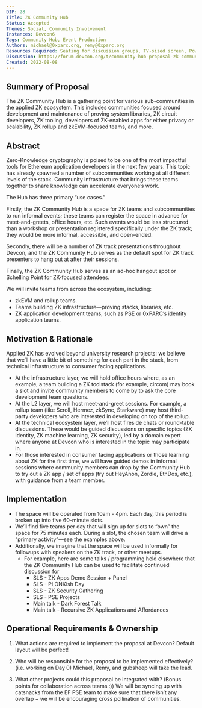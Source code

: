 ```yaml
---
DIP: 28
Title: ZK Community Hub
Status: Accepted
Themes: Social, Community Involvement
Instances: Devcon6
Tags: Community Hub, Event Production
Authors: michael@0xparc.org, remy@0xparc.org
Resources Required: Seating for discussion groups, TV-sized screen, Power Outlet, Signage, Desks and tables, Whiteboard
Discussion: https://forum.devcon.org/t/community-hub-proposal-zk-community-hub/773
Created: 2022-08-08
---
```


## Summary of Proposal

The ZK Community Hub is a gathering point for various sub-communities in the applied ZK ecosystem. This includes communities focused around development and maintenance of proving system libraries, ZK circuit developers, ZK tooling, developers of ZK-enabled apps for either privacy or scalability, ZK rollup and zkEVM-focused teams, and more.

## Abstract
Zero-Knowledge cryptography is poised to be one of the most impactful tools for Ethereum application developers in the next few years. This topic has already spawned a number of subcommunities working at all different levels of the stack. Community infrastructure that brings these teams together to share knowledge can accelerate everyone’s work.

The Hub has three primary “use cases.”

Firstly, the ZK Community Hub is a space for ZK teams and subcommunities to run informal events; these teams can register the space in advance for meet-and-greets, office hours, etc. Such events would be less structured than a workshop or presentation registered specifically under the ZK track; they would be more informal, accessible, and open-ended.

Secondly, there will be a number of ZK track presentations throughout Devcon, and the ZK Community Hub serves as the default spot for ZK track presenters to hang out at after their sessions.

Finally, the ZK Community Hub serves as an ad-hoc hangout spot or Schelling Point for ZK-focused attendees.

We will invite teams from across the ecosystem, including:

- zkEVM and rollup teams.
- Teams building ZK infrastructure—proving stacks, libraries, etc.
- ZK application development teams, such as PSE or 0xPARC’s identity application teams.

## Motivation & Rationale
Applied ZK has evolved beyond university research projects: we believe that we’ll have a little bit of something for each part in the stack, from technical infrastructure to consumer facing applications. 

- At the infrastructure layer, we will hold office hours where, as an example, a team building a ZK toolstack (for example, circom) may book a slot and invite community members to come by to ask the core development team questions.
- At the L2 layer, we will host meet-and-greet sessions. For example, a rollup team (like Scroll, Hermez, zkSync, Starkware) may host third-party developers who are interested in developing on top of the rollup.
- At the technical ecosystem layer, we’ll host fireside chats or round-table discussions. These would be guided discussions on specific topics (ZK Identity, ZK machine learning, ZK security), led by a domain expert where anyone at Devcon who is interested in the topic may participate in.
- For those interested in consumer facing applications or those learning about ZK for the first time, we will have guided demos in informal sessions where community members can drop by the Community Hub to try out a ZK app / set of apps (try out HeyAnon, Zordle, EthDos, etc.), with guidance from a team member.

## Implementation
- The space will be operated from 10am - 4pm. Each day, this period is broken up into five 60-minute slots.
- We’ll find five teams per day that will sign up for slots to “own” the space for 75 minutes each. During a slot, the chosen team will drive a “primary activity”—see the examples above.
- Additionally, we imagine that the space will be used informally for followups with speakers on the ZK track, or other meetups.
    - For example, here are some talks / programming held elsewhere that the ZK Community Hub can be used to facilitate continued discussion for
        - SLS - ZK Apps Demo Session + Panel
        - SLS - PLONKish Day
        - SLS - ZK Security Gathering
        - SLS - PSE Projects
        - Main talk - Dark Forest Talk
        - Main talk - Recursive ZK Applications and Affordances

## Operational Requirements & Ownership
1. What actions are required to implement the proposal at Devcon?
Default layout will be perfect!

2. Who will be responsible for the proposal to be implemented effectively? (i.e. working on Day 0)
Michael, Remy, and gubsheep will take the lead.

3. What other projects could this proposal be integrated with? (Bonus points for collaboration across teams :))
We will be syncing up with catsnacks from the EF PSE team to make sure that there isn’t any overlap + we will be encouraging cross pollination of communities.
